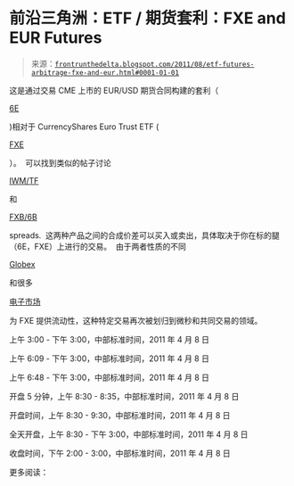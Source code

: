 <!--yml

类别：未分类

日期：2024 年 05 月 12 日 23:35:33

-->

# 前沿三角洲：ETF / 期货套利：FXE and EUR Futures

> 来源：[`frontrunthedelta.blogspot.com/2011/08/etf-futures-arbitrage-fxe-and-eur.html#0001-01-01`](https://frontrunthedelta.blogspot.com/2011/08/etf-futures-arbitrage-fxe-and-eur.html#0001-01-01)

这是通过交易 CME 上市的 EUR/USD 期货合同构建的套利（

[6E](http://www.cmegroup.com/trading/fx/g10/euro-fx_contract_specifications.html)

)相对于 CurrencyShares Euro Trust ETF (

[FXE](http://www.currencyshares.com/products/overview.rails?symbol=FXE)

）。  可以找到类似的帖子讨论

[IWM/TF](http://frontrunthedelta.blogspot.com/2011/07/etf-futures-arbitrage-russell-2000.html)

和

[FXB/6B](http://frontrunthedelta.blogspot.com/2011/07/etf-futures-arbitrage-fxb-and-gbp.html)

spreads.  这两种产品之间的合成价差可以买入或卖出，具体取决于你在标的腿（6E，FXE）上进行的交易。  由于两者性质的不同

[Globex](http://www.cmegroup.com/globex/)

和很多

[电子市场](http://www.interactivebrokers.co.uk/contract_info/v3.6/index.php?action=Details&site=IB&conid=41051204&detlev=2&sess=1313799756)

为 FXE 提供流动性，这种特定交易再次被划归到微秒和共同交易的领域。 

上午 3:00 - 下午 3:00，中部标准时间，2011 年 4 月 8 日

上午 6:09 - 下午 3:00，中部标准时间，2011 年 4 月 8 日

上午 6:48 - 下午 3:00，中部标准时间，2011 年 4 月 8 日

开盘 5 分钟，上午 8:30 - 8:35，中部标准时间，2011 年 4 月 8 日

开盘时间，上午 8:30 - 9:30，中部标准时间，2011 年 4 月 8 日

全天开盘，上午 8:30 - 下午 3:00，中部标准时间，2011 年 4 月 8 日

收盘时间，下午 2:00 - 3:00，中部标准时间，2011 年 4 月 8 日

更多阅读：
